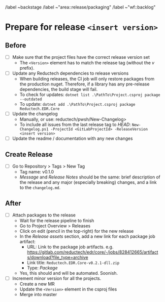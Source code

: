 /label ~backstage 
/label ~"area::release/packaging" 
/label ~"wf::backlog" 
# Prepare for release `<insert version>`

## Before

- [ ] Make sure that the project files have the correct release version set
   - The `<Version>` element has to match the release tag (without the *v* prefix).
- [ ] Update any Reductech dependencies to release versions
   - When building releases, the CI job will only restore packages from the production
   nuget. Therefore, if a library has any pre-release dependencies, the build stage will fail.
   - To check for updates: `dotnet list .\PathTo\Project.csproj package --outdated`
   - To update: `dotnet add .\PathTo\Project.csproj package Reductech.EDR.Core`
- [ ] Update the changelog
   - Manually, or use: reductech/pwsh/New-Changelog>
   - To include all issues from the last release tag to *HEAD*:
   `New-Changelog.ps1 -ProjectId <GitLabProjectId> -ReleaseVersion <insert version>`
- [ ] Update the readme / documentation with any new changes

## Create Release

- [ ] Go to Repository > Tags > New Tag
  - Tag name: v0.1.0
  - *Message* and *Release Notes* should be the same: brief description of the release
  and any major (especially breaking) changes, and a link to the `changelog.md`.

## After

- [ ] Attach packages to the release
    - Wait for the release pipeline to finish
    - Go to Project Overview > Releases
    - Click on edit (pencil in the top-right) for the new release
    - In the *Release assets* section, add a new link for each package job artifact:
       - URL: Link to the package job artifacts. e.g. https://gitlab.com/reductech/edr/core/-/jobs/828412665/artifacts/download?file_type=archive
       - Link title: `Reductech.EDR.Core-v0.2.1-dll.zip`
       - Type: *Package*
    - Yes, this should and will be automated. Soonish.
- [ ] Increment minor version for all the projects.
   - Create a new MR
   - Update the `<Version>` element in the csproj files
   - Merge into master
